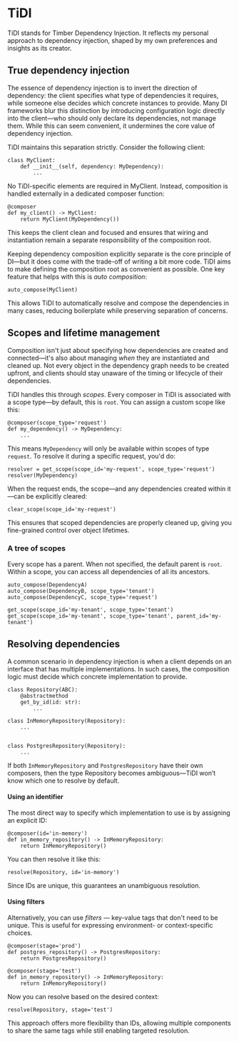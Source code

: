 # TiDI

TiDI stands for Timber Dependency Injection. It reflects my personal approach to dependency injection, shaped by my own preferences and insights as its creator.

## True dependency injection

The essence of dependency injection is to invert the direction of dependency: the client specifies what type of dependencies it requires, while someone else decides which concrete instances to provide. Many DI frameworks blur this distinction by introducing configuration logic directly into the client—who should only declare its dependencies, not manage them. While this can seem convenient, it undermines the core value of dependency injection.

TiDI maintains this separation strictly. Consider the following client:
```
class MyClient:
    def __init__(self, dependency: MyDependency):
        ... 
```
No TiDI-specific elements are required in MyClient. Instead, composition is handled externally in a dedicated composer function:
```
@composer
def my_client() -> MyClient:
    return MyClient(MyDependency())
```
This keeps the client clean and focused and ensures that wiring and instantiation remain a separate responsibility of the composition root.

Keeping dependency composition explicitly separate is the core principle of DI—but it does come with the trade-off of writing a bit more code. TiDI aims to make defining the composition root as convenient as possible. One key feature that helps with this is _auto composition_:
```
auto_compose(MyClient)
```
This allows TiDI to automatically resolve and compose the dependencies in many cases, reducing boilerplate while preserving separation of concerns.

## Scopes and lifetime management

Composition isn't just about specifying how dependencies are created and connected—it's also about managing _when_ they are instantiated and cleaned up. Not every object in the dependency graph needs to be created upfront, and clients should stay unaware of the timing or lifecycle of their dependencies.

TiDI handles this through _scopes_. Every composer in TiDI is associated with a scope type—by default, this is `root`. You can assign a custom scope like this:
```
@composer(scope_type='request')
def my_dependency() -> MyDependency:
    ...
```
This means `MyDependency` will only be available within scopes of type `request`. To resolve it during a specific request, you'd do:
```
resolver = get_scope(scope_id='my-request', scope_type='request')
resolver(MyDependency)
```
When the request ends, the scope—and any dependencies created within it—can be explicitly cleared:
```
clear_scope(scope_id='my-request')
```
This ensures that scoped dependencies are properly cleaned up, giving you fine-grained control over object lifetimes.

### A tree of scopes

Every scope has a parent. When not specified, the default parent is `root`. Within a scope, you can access all dependencies of all its ancestors.
```
auto_compose(DependencyA)
auto_compose(DependencyB, scope_type='tenant')
auto_compose(DependencyC, scope_type='request')
```

```
get_scope(scope_id='my-tenant', scope_type='tenant')
get_scope(scope_id='my-tenant', scope_type='tenant', parent_id='my-tenant')
```

## Resolving dependencies

A common scenario in dependency injection is when a client depends on an interface that has multiple implementations. In such cases, the composition logic must decide which concrete implementation to provide.
```
class Repository(ABC):
    @abstractmethod
    get_by_id(id: str):
        ...

class InMemoryRepository(Repository):
    ...
    

class PostgresRepository(Repository):
    ...
```

If both `InMemoryRepository` and `PostgresRepository` have their own composers, then the type Repository becomes ambiguous—TiDI won’t know which one to resolve by default.

#### Using an identifier

The most direct way to specify which implementation to use is by assigning an explicit ID:
```
@composer(id='in-memory')
def in_memory_repository() -> InMemoryRepository:
    return InMemoryRepository()
```
You can then resolve it like this:
```
resolve(Repository, id='in-memory')
```
Since IDs are unique, this guarantees an unambiguous resolution.

#### Using filters

Alternatively, you can use _filters_ — key-value tags that don't need to be unique. This is useful for expressing environment- or context-specific choices.
```
@composer(stage='prod')
def postgres_repository() -> PostgresRepository:
    return PostgresRepository()

@composer(stage='test')
def in_memory_repository() -> InMemoryRepository:
    return InMemoryRepository()
```
Now you can resolve based on the desired context:

```
resolve(Repository, stage='test')
```
This approach offers more flexibility than IDs, allowing multiple components to share the same tags while still enabling targeted resolution.
